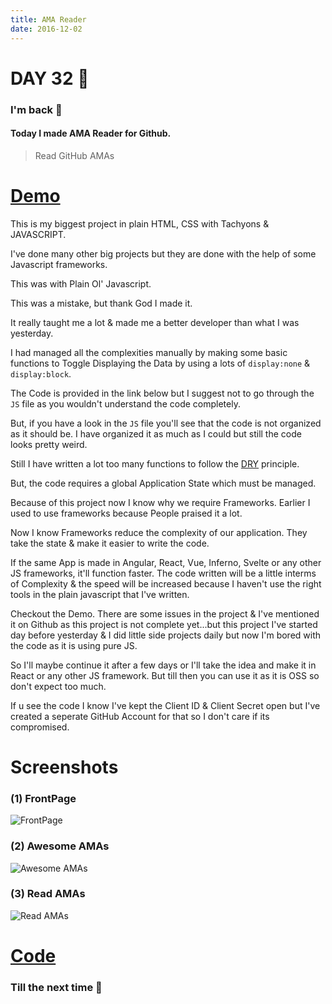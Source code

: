 ```yaml
---
title: AMA Reader
date: 2016-12-02
---
```


# DAY 32 👾 

### I'm back 💙

#### Today I made AMA Reader for Github.

> Read GitHub AMAs 

# [Demo](https://deadcoder0904.github.io/AMA-reader/)

This is my biggest project in plain HTML, CSS with Tachyons & JAVASCRIPT.

I've done many other big projects but they are done with the help of some Javascript frameworks.

This was with Plain Ol' Javascript.

This was a mistake, but thank God I made it.

It really taught me a lot & made me a better developer than what I was yesterday.

I had managed all the complexities manually by making some basic functions to Toggle Displaying the Data by using a lots of `display:none` & `display:block`.

The Code is provided in the link below but I suggest not to go through the `JS` file as you wouldn't understand the code completely.

But, if you have a look in the `JS` file you'll see that the code is not organized as it should be. I have organized it as much as I could but still the code looks pretty weird.

Still I have written a lot too many functions to follow the [DRY](https://en.wikipedia.org/wiki/Don't_repeat_yourself) principle.

But, the code requires a global Application State which must be managed. 

Because of this project now I know why we require Frameworks. Earlier I used to use frameworks because People praised it a lot.

Now I know Frameworks reduce the complexity of our application. They take the state & make it easier to write the code.

If the same App is made in Angular, React, Vue, Inferno, Svelte or any other JS frameworks, it'll function faster. The code written will be a little interms of Complexity & the speed will be increased because I haven't use the right tools in the plain javascript that I've written.

Checkout the Demo. There are some issues in the project & I've mentioned it on Github as this project is not complete yet...but this project I've started day before yesterday & I did little side projects daily but now I'm bored with the code as it is using pure JS. 

So I'll maybe continue it after a few days or I'll take the idea and make it in React or any other JS framework. But till then you can use it as it is OSS so don't expect too much.

If u see the code I know I've kept the Client ID & Client Secret open but I've created a seperate GitHub Account for that so I don't care if its compromised. 

# Screenshots

### (1) FrontPage

![FrontPage](http://imgur.com/lbkIweI.png)

### (2) Awesome AMAs

![Awesome AMAs](http://imgur.com/fNSCjtT.png)

### (3) Read AMAs

![Read AMAs](http://imgur.com/0jNeYdp.png)

# [Code](https://github.com/deadcoder0904/AMA-reader/)

### Till the next time 👻 
